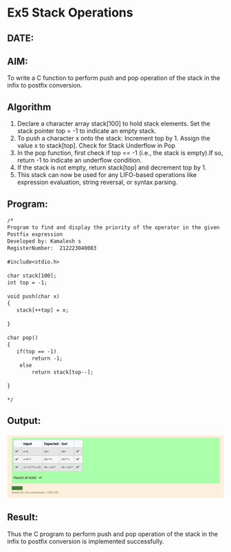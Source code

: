 # Ex5 Stack Operations
## DATE:
## AIM:
To write a C function to perform push and pop operation of the stack in the infix to postfix conversion.

## Algorithm
1. Declare a character array stack[100] to hold stack elements.
Set the stack pointer top = -1 to indicate an empty stack.
2. To push a character x onto the stack:
Increment top by 1.
Assign the value x to stack[top].
Check for Stack Underflow in Pop
3. In the pop function, first check if top == -1 (i.e., the stack is empty).If so, return -1 to indicate an underflow condition.
4. If the stack is not empty, return stack[top] and decrement top by 1.
5. This stack can now be used for any LIFO-based operations like expression evaluation, string reversal, or syntax parsing.  

## Program:
```
/*
Program to find and display the priority of the operator in the given Postfix expression
Developed by: Kamalesh s
RegisterNumber:  212223040083

#include<stdio.h>

char stack[100];
int top = -1;

void push(char x)
{
   stack[++top] = x;

}

char pop()
{
   if(top == -1)
        return -1;
    else
        return stack[top--];

}

*/
```

## Output:
![alt text](image-4.png)


## Result:
Thus the C program to perform push and pop operation of the stack in the infix to postfix conversion is implemented successfully.
